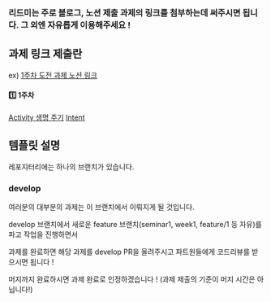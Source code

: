 ### 리드미는 주로 블로그, 노션 제출 과제의 링크를 첨부하는데 써주시면 됩니다. 그 외엔 자유롭게 이용해주세요 !

## 과제 링크 제출란

ex) [1주차 도전 과제 노션 링크](https://council.busan.go.kr/council/freeboard/52658)

#### 1️⃣ 1주차
[Activity 생명 주기](https://jihyunniiii.notion.site/Activity-eb6a15649e00477088bfe713b8407612?pvs=4)
[Intent](https://jihyunniiii.notion.site/Intent-1f822a2e61e6489883b044b886d6c0a1?pvs=4)

## 템플릿 설명
레포지터리에는 하나의 브랜치가 있습니다.

### develop
여러분의 대부분의 과제는 이 브랜치에서 이뤄지게 될 것입니다.

develop 브랜치에서 새로운 feature 브랜치(seminar1, week1, feature/1 등 자유)를 파고 작업을 진행하면서

과제를 완료하면 해당 과제를 develop PR을 올려주시고 파트원들에게 코드리뷰를 받으시면 됩니다 !

머지까지 완료하시면 과제 완료로 인정하겠습니다 ! (과제 제출의 기준이 머지 시간은 아닙니다!)
